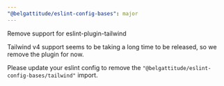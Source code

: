 ```yaml
---
"@belgattitude/eslint-config-bases": major
---
```


Remove support for eslint-plugin-tailwind

Tailwind v4 support seems to be taking a long time to be released, so we remove the
plugin for now.

Please update your eslint config to remove the `"@belgattitude/eslint-config-bases/tailwind"` import.